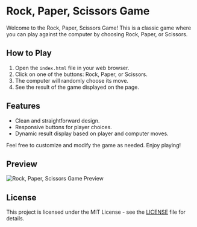 # Rock, Paper, Scissors Game

Welcome to the Rock, Paper, Scissors Game! This is a classic game where you can play against the computer by choosing Rock, Paper, or Scissors.

## How to Play

1. Open the `index.html` file in your web browser.
2. Click on one of the buttons: Rock, Paper, or Scissors.
3. The computer will randomly choose its move.
4. See the result of the game displayed on the page.

## Features

- Clean and straightforward design.
- Responsive buttons for player choices.
- Dynamic result display based on player and computer moves.

Feel free to customize and modify the game as needed. Enjoy playing!

## Preview

![Rock, Paper, Scissors Game Preview](preview.png)

## License

This project is licensed under the MIT License - see the [LICENSE](LICENSE) file for details.
